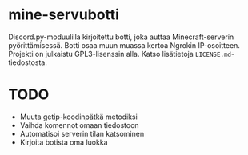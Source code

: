# mine-servubotti
Discord.py-moduulilla kirjoitettu botti, joka auttaa Minecraft-serverin pyörittämisessä. Botti osaa muun muassa kertoa Ngrokin IP-osoitteen. Projekti on julkaistu GPL3-lisenssin alla. Katso lisätietoja `LICENSE.md`-tiedostosta.

# TODO
- Muuta getip-koodinpätkä metodiksi
- Vaihda komennot omaan tiedostoon
- Automatisoi serverin tilan katsominen
- Kirjoita botista oma luokka
